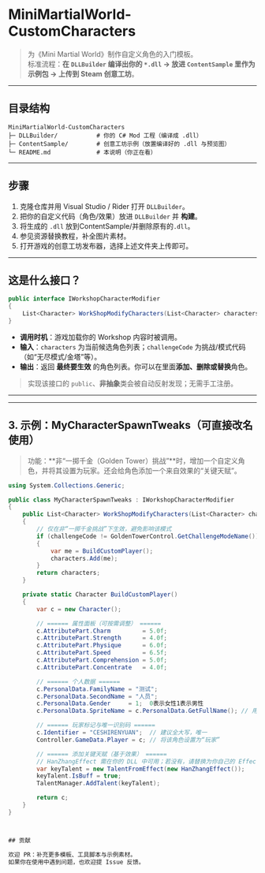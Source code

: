 # MiniMartialWorld-CustomCharacters

> 为《Mini Martial World》制作自定义角色的入门模板。  
> 标准流程：**在 `DLLBuilder` 编译出你的 `*.dll` → 放进 `ContentSample` 里作为示例包 → 上传到 Steam 创意工坊**。

---

## 目录结构

```
MiniMartialWorld-CustomCharacters
├─ DLLBuilder/           # 你的 C# Mod 工程（编译成 .dll）
├─ ContentSample/        # 创意工坊示例（放置编译好的 .dll 与预览图）
└─ README.md             # 本说明（你正在看）
```

---

## 步骤

1. 克隆仓库并用 Visual Studio / Rider 打开 `DLLBuilder`。  
2. 把你的自定义代码（角色/效果）放进 `DLLBuilder` 并 **构建**。  
3. 将生成的 `.dll` 放到ContentSample/并删除原有的`.dll`。
4. 参见资源替换教程，补全图片素材。
5. 打开游戏的创意工坊发布器，选择上述文件夹上传即可。

---

## 这是什么接口？

```csharp
public interface IWorkshopCharacterModifier
{
    List<Character> WorkShopModifyCharacters(List<Character> characters, string challengeCode);
}
```

- **调用时机**：游戏加载你的 Workshop 内容时被调用。  
- **输入**：`characters` 为当前候选角色列表；`challengeCode` 为挑战/模式代码（如“无尽模式/金塔”等）。  
- **输出**：返回 **最终要生效** 的角色列表。你可以在里面**添加、删除或替换**角色。

> 实现该接口的 `public`、**非抽象**类会被自动反射发现；无需手工注册。
---

---

## 3. 示例：MyCharacterSpawnTweaks（可直接改名使用）

> 功能：**非“一掷千金（Golden Tower）挑战”**时，增加一个自定义角色，并将其设置为玩家。还会给角色添加一个来自效果的“关键天赋”。

```csharp
using System.Collections.Generic;

public class MyCharacterSpawnTweaks : IWorkshopCharacterModifier
{
    public List<Character> WorkShopModifyCharacters(List<Character> characters, string challengeCode)
    {
        // 仅在非“一掷千金挑战”下生效，避免影响该模式
        if (challengeCode != GoldenTowerControl.GetChallengeModeName())
        {
            var me = BuildCustomPlayer();
            characters.Add(me);
        }
        return characters;
    }

    private static Character BuildCustomPlayer()
    {
        var c = new Character();

        // ====== 属性面板（可按需调整） ======
        c.AttributePart.Charm         = 5.0f;
        c.AttributePart.Strength      = 4.0f;
        c.AttributePart.Physique      = 6.0f;
        c.AttributePart.Speed         = 6.5f;
        c.AttributePart.Comprehension = 5.0f;
        c.AttributePart.Concentrate   = 4.0f;

        // ====== 个人数据 ======
        c.PersonalData.FamilyName = "测试";
        c.PersonalData.SecondName = "人员";
        c.PersonalData.Gender     = 1;  0表示女性1表示男性
        c.PersonalData.SpriteName = c.PersonalData.GetFullName(); // 用全名做立绘/头像 Key（与资源匹配）

        // ====== 玩家标记与唯一识别码 ======
        c.Identifier = "CESHIRENYUAN";  // 建议全大写，唯一
        Controller.GameData.Player = c; // 将该角色设置为“玩家”

        // ====== 添加关键天赋（基于效果） ======
        // HanZhangEffect 需在你的 DLL 中可用；若没有，请替换为你自己的 Effect 类
        var keyTalent = new TalentFromEffect(new HanZhangEffect());
        keyTalent.IsBuff = true;
        TalentManager.AddTalent(keyTalent);

        return c;
    }
}



## 贡献

欢迎 PR：补充更多模板、工具脚本与示例素材。  
如果你在使用中遇到问题，也欢迎提 Issue 反馈。

